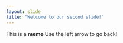 ```yaml
---
layout: slide
title: "Welcome to our second slide!"
---
```

This is a **meme**
Use the left arrow to go back!
